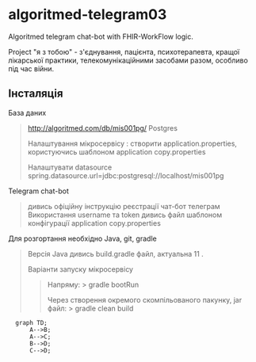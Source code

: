 # algoritmed-telegram03
Algoritmed telegram chat-bot with FHIR-WorkFlow logic. 

Project "я з тобою" - з'єднування, пацієнта, психотерапевта, кращої лікарської практики, телекомунікаційними засобами разом, особливо під час війни.

## Інсталяція

База даних

> http://algoritmed.com/db/mis001pg/
> Postgres
> 
> Налаштування мікросервісу : створити application.properties, користуючись шаблоном application copy.properties
> 
> Налаштувати datasource 
> spring.datasource.url=jdbc:postgresql://localhost/mis001pg

Telegram chat-bot

> дивись офіційну інструкцію реєстрації чат-бот телеграм
> Використання username та token дивись файл шаблоном конфігурації application copy.properties


Для розгортання необхідно Java, git, gradle

> Версія Java дивись build.gradle файл, актуальна 11 .
> 
> Варіанти запуску мікросервісу 
>> Напряму: > gradle bootRun
>> 
>> Через створення окремого скомпільованого пакунку, jar файл: > gradle clean build


```mermaid
  graph TD;
      A-->B;
      A-->C;
      B-->D;
      C-->D;
```
